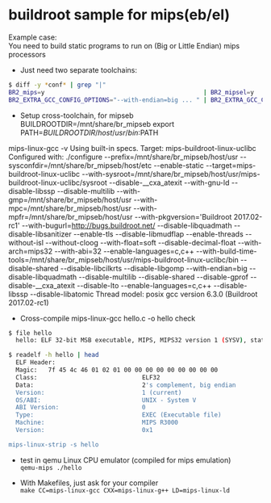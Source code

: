 # buildroot sample for mips(eb/el)

Example case:  
You need to build static programs to run on (Big or Little Endian) mips processors  

* Just need two separate toolchains:
```sh
$ diff -y *conf* | grep "|"  
BR2_mips=y                                            | BR2_mipsel=y  
BR2_EXTRA_GCC_CONFIG_OPTIONS="--with-endian=big ... " | BR2_EXTRA_GCC_CONFIG_OPTIONS="--with-endian=little ... "  
```

* Setup cross-toolchain, for mipseb
BUILDROOTDIR=/mnt/share/br_mipseb
export PATH=$BUILDROOTDIR/host/usr/bin:$PATH

mips-linux-gcc -v
Using built-in specs.
Target: mips-buildroot-linux-uclibc
Configured with: ./configure --prefix=/mnt/share/br_mipseb/host/usr --sysconfdir=/mnt/share/br_mipseb/host/etc --enable-static --target=mips-buildroot-linux-uclibc --with-sysroot=/mnt/share/br_mipseb/host/usr/mips-buildroot-linux-uclibc/sysroot --disable-__cxa_atexit --with-gnu-ld --disable-libssp --disable-multilib --with-gmp=/mnt/share/br_mipseb/host/usr --with-mpc=/mnt/share/br_mipseb/host/usr --with-mpfr=/mnt/share/br_mipseb/host/usr --with-pkgversion='Buildroot 2017.02-rc1' --with-bugurl=http://bugs.buildroot.net/ --disable-libquadmath --disable-libsanitizer --enable-tls --disable-libmudflap --enable-threads --without-isl --without-cloog --with-float=soft --disable-decimal-float --with-arch=mips32 --with-abi=32 --enable-languages=c,c++ --with-build-time-tools=/mnt/share/br_mipseb/host/usr/mips-buildroot-linux-uclibc/bin --disable-shared --disable-libcilkrts --disable-libgomp --with-endian=big --disable-libquadmath --disable-multilib --disable-shared --disable-gprof --disable-__cxa_atexit --disable-lto --enable-languages=c,c++ --disable-libssp --disable-libatomic
Thread model: posix
gcc version 6.3.0 (Buildroot 2017.02-rc1)

* Cross-compile
mips-linux-gcc hello.c -o hello
 check
```sh
$ file hello
  hello: ELF 32-bit MSB executable, MIPS, MIPS32 version 1 (SYSV), statically linked, not stripped

$ readelf -h hello | head  
  ELF Header:  
  Magic:   7f 45 4c 46 01 02 01 00 00 00 00 00 00 00 00 00  
  Class:                             ELF32  
  Data:                              2's complement, big endian  
  Version:                           1 (current)  
  OS/ABI:                            UNIX - System V  
  ABI Version:                       0  
  Type:                              EXEC (Executable file)  
  Machine:                           MIPS R3000  
  Version:                           0x1  

mips-linux-strip -s hello  
```

* test in qemu Linux CPU emulator (compiled for mips emulation)  
`qemu-mips ./hello`  

* With Makefiles, just ask for your compiler  
`make CC=mips-linux-gcc CXX=mips-linux-g++ LD=mips-linux-ld`  
